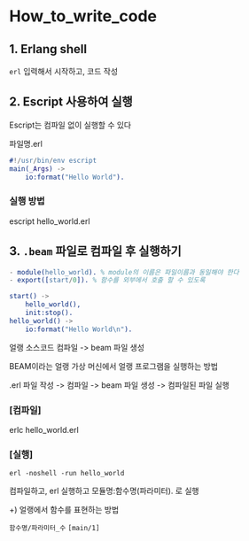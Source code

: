 # How_to_write_code

## 1. Erlang shell

`erl` 입력해서 시작하고, 코드 작성

## 2. Escript 사용하여 실행

Escript는 컴파일 없이 실행할 수 있다

파일명.erl

```erlang
#!/usr/bin/env escript
main(_Args) ->
	io:format("Hello World").
```

### 실행 방법

escript hello_world.erl

## 3. `.beam` 파일로 컴파일 후 실행하기

```erlang
- module(hello_world). % module의 이름은 파일이름과 동일해야 한다 
- export([start/0]). % 함수를 외부에서 호출 할 수 있도록 

start() ->
	hello_world(),
	init:stop().
hello_world() ->
	io:format("Hello World\n").
```

얼랭 소스코드 컴파일 -> beam 파일 생성

BEAM이라는 얼랭 가상 머신에서 얼랭 프로그램을 실행하는 방법

.erl 파일 작성 -> 컴파일 -> beam 파일 생성 -> 컴파일된 파일 실행

### [컴파일]

erlc hello_world.erl

### [실행]

`erl -noshell -run hello_world`

컴파일하고, erl 실행하고 모듈명:함수명(파라미터). 로 실행

+) 얼랭에서 함수를 표현하는 방법

`함수명/파라미터_수`  `[main/1]`
